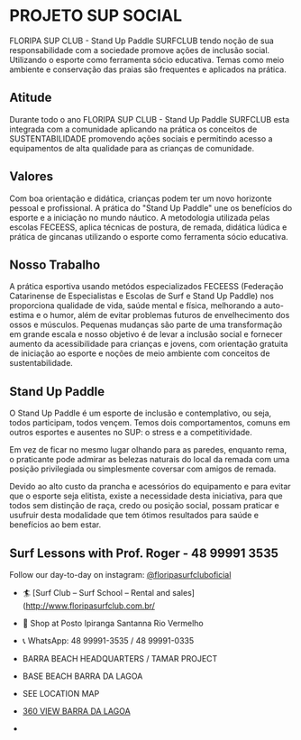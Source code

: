 # PROJETO SUP SOCIAL

FLORIPA SUP CLUB - Stand Up Paddle SURFCLUB tendo noção de sua responsabilidade com a sociedade promove ações de inclusão social. Utilizando o esporte como ferramenta sócio educativa. Temas como meio ambiente e conservação das praias são frequentes e aplicados na prática.

## Atitude

Durante todo o ano FLORIPA SUP CLUB - Stand Up Paddle SURFCLUB esta integrada com a comunidade aplicando na prática os conceitos de SUSTENTABILIDADE promovendo ações sociais e permitindo acesso a equipamentos de alta qualidade para as crianças de comunidade.

## Valores

Com boa orientação e didática, crianças podem ter um novo horizonte pessoal e profissional. A prática do "Stand Up Paddle" une os benefícios do esporte e a iniciação no mundo náutico. A metodologia utilizada pelas escolas FECEESS, aplica técnicas de postura, de remada, didática lúdica e prática de gincanas utilizando o esporte como ferramenta sócio educativa.

## Nosso Trabalho

A prática esportiva usando metódos especializados FECEESS (Federação Catarinense de Especialistas e Escolas de Surf e Stand Up Paddle) nos proporciona qualidade de vida, saúde mental e física, melhorando a auto-estima e o humor, além de evitar problemas futuros de envelhecimento dos ossos e músculos. Pequenas mudanças são parte de uma transformação em grande escala e nosso objetivo é de levar a inclusão social e fornecer aumento da acessibilidade para crianças e jovens, com orientação gratuita de iniciação ao esporte e noções de meio ambiente com conceitos de sustentabilidade.

## Stand Up Paddle

O Stand Up Paddle é um esporte de inclusão e contemplativo, ou seja, todos participam, todos vençem. Temos dois comportamentos, comuns em outros esportes e ausentes no SUP: o stress e a competitividade.

Em vez de ficar no mesmo lugar olhando para as paredes, enquanto rema, o praticante pode admirar as belezas naturais do local da remada com uma posição privilegiada ou simplesmente coversar com amigos de remada.

Devido ao alto custo da prancha e acessórios do equipamento e para evitar que o esporte seja elitista, existe a necessidade desta iniciativa, para que todos sem distinção de raça, credo ou posição social, possam praticar e usufruir desta modalidade que tem ótimos resultados para saúde e benefícios ao bem estar.

## Surf Lessons with Prof. Roger - 48 99991 3535

Follow our day-to-day on instagram: [@floripasurfcluboficial](https://www.instagram.com/floripasurfcluboficial/)
  - 🏄 [Surf Club – Surf School – Rental and sales](http://www.floripasurfclub.com.br/
  - 📌 Shop at Posto Ipiranga Santanna Rio Vermelho
  - 📞 WhatsApp: 48 99991-3535 / 48 99991-0335

  - BARRA BEACH HEADQUARTERS / TAMAR PROJECT
  - BASE BEACH BARRA DA LAGOA
  - SEE LOCATION MAP
  - [360 VIEW BARRA DA LAGOA](http://www.floripasurfclub.com.br/barra-da-lagoa/)
  - 
